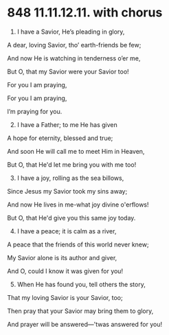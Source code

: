 # 848 11.11.12.11. with chorus

1.  I have a Savior, He’s pleading in glory,

A dear, loving Savior, tho’ earth-friends be few;

And now He is watching in tenderness o’er me,

But O, that my Savior were your Savior too!

For you I am praying,

For you I am praying,

I’m praying for you.

2.  I have a Father; to me He has given

A hope for eternity, blessed and true;

And soon He will call me to meet Him in Heaven,

But O, that He'd let me bring you with me too!

3.  I have a joy, rolling as the sea billows,

Since Jesus my Savior took my sins away;

And now He lives in me-what joy divine o'erflows!

But O, that He'd give you this same joy today.

4.  I have a peace; it is calm as a river,

A peace that the friends of this world never knew;

My Savior alone is its author and giver,

And O, could I know it was given for you!

5.  When He has found you, tell others the story,

That my loving Savior is your Savior, too;

Then pray that your Savior may bring them to glory,

And prayer will be answered—'twas answered for you!

